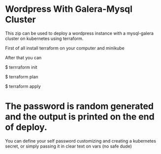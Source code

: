 # Wordpress With Galera-Mysql Cluster

This zip can be used to deploy a wordpress instance with a mysql-galera cluster on kubernetes using terraform.

First of all install terraform on your computer and minikube

After that you can 

$ terrraform init

$ terraform plan

$ terraform apply


# The password is random generated and the output is printed on the end of deploy.

You can define your self password customizing and creating a kubernetes secret, or simply passing it in clear text on vars (no safe dude)
